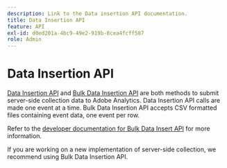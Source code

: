 ```yaml
---
description: Link to the Data insertion API documentation.
title: Data Insertion API
feature: API
exl-id: d0ed201a-4bc9-49e2-919b-8cea4fcff587
role: Admin
---
```

# Data Insertion API

[Data Insertion API](https://github.com/AdobeDocs/analytics-1.4-apis/blob/master/docs/data-insertion-api/index.md) and [Bulk Data Insertion API](../bulk-data-insertion-api/bulk-data-insert.md) are both methods to submit server-side collection data to Adobe Analytics. Data Insertion API calls are made one event at a time. Bulk Data Insertion API accepts CSV formatted files containing event data, one event per row. 

Refer to the [developer documentation for Bulk Data Insert API](https://developer.adobe.com/analytics-apis/docs/2.0/guides/endpoints/bulk-data-insertion/) for more information.

If you are working on a new implementation of server-side collection, we recommend using Bulk Data Insertion API.
